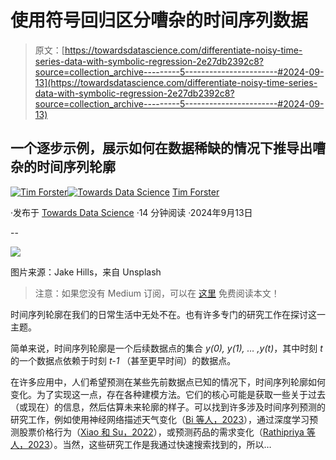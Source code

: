 # 使用符号回归区分嘈杂的时间序列数据

> 原文：[https://towardsdatascience.com/differentiate-noisy-time-series-data-with-symbolic-regression-2e27db2392c8?source=collection_archive---------5-----------------------#2024-09-13](https://towardsdatascience.com/differentiate-noisy-time-series-data-with-symbolic-regression-2e27db2392c8?source=collection_archive---------5-----------------------#2024-09-13)

## **一个逐步示例，展示如何在数据稀缺的情况下推导出嘈杂的时间序列轮廓**

[](https://medium.com/@mit.forster?source=post_page---byline--2e27db2392c8--------------------------------)[![Tim Forster](../Images/0159a256b7fa28c674a1d5e1489e0df6.png)](https://medium.com/@mit.forster?source=post_page---byline--2e27db2392c8--------------------------------)[](https://towardsdatascience.com/?source=post_page---byline--2e27db2392c8--------------------------------)[![Towards Data Science](../Images/a6ff2676ffcc0c7aad8aaf1d79379785.png)](https://towardsdatascience.com/?source=post_page---byline--2e27db2392c8--------------------------------) [Tim Forster](https://medium.com/@mit.forster?source=post_page---byline--2e27db2392c8--------------------------------)

·发布于 [Towards Data Science](https://towardsdatascience.com/?source=post_page---byline--2e27db2392c8--------------------------------) ·14 分钟阅读 ·2024年9月13日

--

![](../Images/3b79e03bb57499d6f4d4b1fc4a407c58.png)

图片来源：Jake Hills，来自 Unsplash

> 注意：如果您没有 Medium 订阅，可以在 [这里](/differentiate-noisy-time-series-data-with-symbolic-regression-2e27db2392c8?sk=7337e43aa26b862ea834f67e9fa8e151) 免费阅读本文！

时间序列轮廓在我们的日常生活中无处不在。也有许多专门的研究工作在探讨这一主题。

简单来说，时间序列轮廓是一个后续数据点的集合 *y(0), y(1), … ,y(t)*，其中时刻 *t* 的一个数据点依赖于时刻 *t-1* （甚至更早时间）的数据点。

在许多应用中，人们希望预测在某些先前数据点已知的情况下，时间序列轮廓如何变化。为了实现这一点，存在各种建模方法。它们的核心可能是获取一些关于过去（或现在）的信息，然后估算未来轮廓的样子。可以找到许多涉及时间序列预测的研究工作，例如使用神经网络描述天气变化（[Bi 等人，2023](https://www.nature.com/articles/s41586-023-06185-3)），通过深度学习预测股票价格行为（[Xiao 和 Su，2022](https://onlinelibrary.wiley.com/doi/10.1155/2022/4758698)），或预测药品的需求变化（[Rathipriya 等人，2023](https://www.ncbi.nlm.nih.gov/pmc/articles/PMC9540101/)）。当然，这些研究工作是我通过快速搜索找到的，所以…
